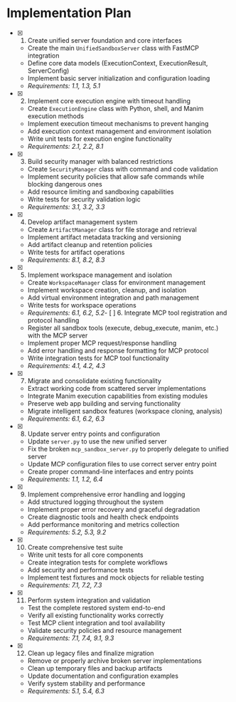 # Implementation Plan

- [x] 1. Create unified server foundation and core interfaces





  - Create the main `UnifiedSandboxServer` class with FastMCP integration
  - Define core data models (ExecutionContext, ExecutionResult, ServerConfig)
  - Implement basic server initialization and configuration loading
  - _Requirements: 1.1, 1.3, 5.1_

- [x] 2. Implement core execution engine with timeout handling












  - Create `ExecutionEngine` class with Python, shell, and Manim execution methods
  - Implement execution timeout mechanisms to prevent hanging
  - Add execution context management and environment isolation
  - Write unit tests for execution engine functionality
  - _Requirements: 2.1, 2.2, 8.1_

- [x] 3. Build security manager with balanced restrictions





  - Create `SecurityManager` class with command and code validation
  - Implement security policies that allow safe commands while blocking dangerous ones
  - Add resource limiting and sandboxing capabilities
  - Write tests for security validation logic
  - _Requirements: 3.1, 3.2, 3.3_

- [x] 4. Develop artifact management system





  - Create `ArtifactManager` class for file storage and retrieval
  - Implement artifact metadata tracking and versioning
  - Add artifact cleanup and retention policies
  - Write tests for artifact operations
  - _Requirements: 8.1, 8.2, 8.3_

- [x] 5. Implement workspace management and isolation





  - Create `WorkspaceManager` class for environment management
  - Implement workspace creation, cleanup, and isolation
  - Add virtual environment integration and path management
  - Write tests for workspace operations
  - _Requirements: 6.1, 6.2, 5.2_- [
 ] 6. Integrate MCP tool registration and protocol handling
  - Register all sandbox tools (execute, debug_execute, manim, etc.) with the MCP server
  - Implement proper MCP request/response handling
  - Add error handling and response formatting for MCP protocol
  - Write integration tests for MCP tool functionality
  - _Requirements: 4.1, 4.2, 4.3_

- [x] 7. Migrate and consolidate existing functionality
  - Extract working code from scattered server implementations
  - Integrate Manim execution capabilities from existing modules
  - Preserve web app building and serving functionality
  - Migrate intelligent sandbox features (workspace cloning, analysis)
  - _Requirements: 6.1, 6.2, 6.3_

- [x] 8. Update server entry points and configuration





  - Update `server.py` to use the new unified server
  - Fix the broken `mcp_sandbox_server.py` to properly delegate to unified server
  - Update MCP configuration files to use correct server entry point
  - Create proper command-line interfaces and entry points
  - _Requirements: 1.1, 1.2, 6.4_

- [x] 9. Implement comprehensive error handling and logging





  - Add structured logging throughout the system
  - Implement proper error recovery and graceful degradation
  - Create diagnostic tools and health check endpoints
  - Add performance monitoring and metrics collection
  - _Requirements: 5.2, 5.3, 9.2_

- [x] 10. Create comprehensive test suite





  - Write unit tests for all core components
  - Create integration tests for complete workflows
  - Add security and performance tests
  - Implement test fixtures and mock objects for reliable testing
  - _Requirements: 7.1, 7.2, 7.3_

- [x] 11. Perform system integration and validation





  - Test the complete restored system end-to-end
  - Verify all existing functionality works correctly
  - Test MCP client integration and tool availability
  - Validate security policies and resource management
  - _Requirements: 7.1, 7.4, 9.1, 9.3_

- [x] 12. Clean up legacy files and finalize migration





  - Remove or properly archive broken server implementations
  - Clean up temporary files and backup artifacts
  - Update documentation and configuration examples
  - Verify system stability and performance
  - _Requirements: 5.1, 5.4, 6.3_